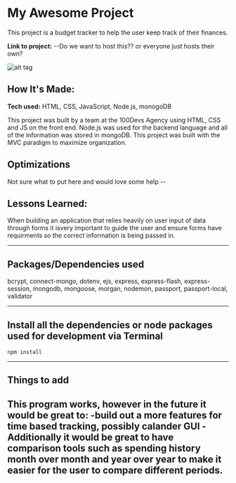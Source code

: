 # My Awesome Project
This project is a budget tracker to help the user keep track of their finances.

**Link to project:** --Do we want to host this?? or everyone just hosts their own?

![alt tag](http://placecorgi.com/1200/650)

## How It's Made:

**Tech used:** HTML, CSS, JavaScript, Node.js, monogoDB 

This project was built by a team at the 100Devs Agency using HTML, CSS and JS on the front end. Node.js was used for the backend language and all of the information was stored in mongoDB. This project was built with the MVC paradigm to maximize organization. 

## Optimizations

Not sure what to put here and would love some help --

## Lessons Learned:
When building an application that relies heavily on user input of data through forms it isvery important to guide the user and ensure forms have requirments so the correct information is being passed in. 

---

## Packages/Dependencies used 

bcrypt, connect-mongo, dotenv, ejs, express, express-flash, express-session, mongodb, mongoose, morgan, nodemon, passport, passport-local, validator

---

## Install all the dependencies or node packages used for development via Terminal

`npm install` 

---

## Things to add

This program works, however in the future it would be great to:
-build out a more features for time based tracking, possibly calander GUI 
-Additionally it would be great to have comparison tools such as spending history month over month and year over year to make it easier for the user to compare different periods.
 ---
